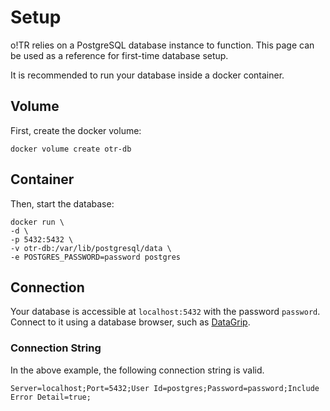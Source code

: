 # Setup

o!TR relies on a PostgreSQL database instance to function. This page can be used as a reference for first-time database setup.

It is recommended to run your database inside a docker container.

## Volume

First, create the docker volume:

```Shell
docker volume create otr-db
```

## Container

Then, start the database:

```Shell
docker run \
-d \
-p 5432:5432 \
-v otr-db:/var/lib/postgresql/data \
-e POSTGRES_PASSWORD=password postgres
```

## Connection

Your database is accessible at `localhost:5432` with the password `password`. Connect to it using a database browser, such as [DataGrip](https://www.jetbrains.com/datagrip/).

### Connection String

In the above example, the following connection string is valid.

```
Server=localhost;Port=5432;User Id=postgres;Password=password;Include Error Detail=true;
```
